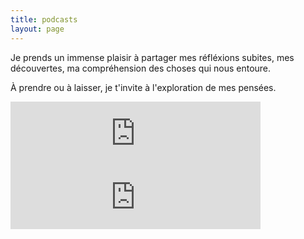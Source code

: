 ```yaml
---
title: podcasts
layout: page
---
```


Je prends un immense plaisir à partager mes réfléxions subites, mes découvertes, ma compréhension des choses qui nous entoure.

À prendre ou à laisser, je t'invite à l'exploration de mes pensées.

<iframe src="https://anchor.fm/Franckdpt/embed/episodes/Conversation-avec-Esther-French-Workshop-e3cc11" height="102px" width="400px" frameborder="0" scrolling="no"></iframe>

<iframe src="https://anchor.fm/Franckdpt/embed/episodes/Commencer-sa-start-up--ESILV-Paris-e3cb44" height="102px" width="400px" frameborder="0" scrolling="no"></iframe>
